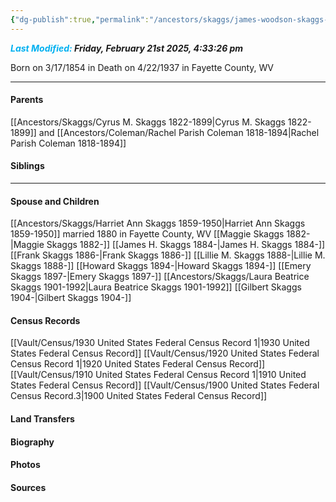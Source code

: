 ```yaml
---
{"dg-publish":true,"permalink":"/ancestors/skaggs/james-woodson-skaggs-1854-1937/","tags":["James-Woodson-Skaggs"]}
---
```


***<font color="#00b0f0">Last Modified:</font> Friday, February 21st 2025, 4:33:26 pm***

Born on  3/17/1854 in <!-- link to place -->
Death on 4/22/1937 in Fayette County, WV

---
#### Parents

[[Ancestors/Skaggs/Cyrus M. Skaggs 1822-1899\|Cyrus M. Skaggs 1822-1899]]  and [[Ancestors/Coleman/Rachel Parish Coleman 1818-1894\|Rachel Parish Coleman 1818-1894]]
#### Siblings
<!-- Link to sibling -->

---
#### Spouse and Children
[[Ancestors/Skaggs/Harriet Ann Skaggs 1859-1950\|Harriet Ann Skaggs 1859-1950]] married 1880 in Fayette County, WV
[[Maggie Skaggs 1882-\|Maggie Skaggs 1882-]]
[[James H. Skaggs 1884-\|James H. Skaggs 1884-]]
[[Frank Skaggs 1886-\|Frank Skaggs 1886-]]
[[Lillie M. Skaggs 1888-\|Lillie M. Skaggs 1888-]]
[[Howard Skaggs 1894-\|Howard Skaggs 1894-]]
[[Emery Skaggs 1897-\|Emery Skaggs 1897-]]
[[Ancestors/Skaggs/Laura Beatrice Skaggs 1901-1992\|Laura Beatrice Skaggs 1901-1992]]
[[Gilbert Skaggs 1904-\|Gilbert Skaggs 1904-]]
#### Census Records
[[Vault/Census/1930 United States Federal Census Record 1\|1930 United States Federal Census Record]]
[[Vault/Census/1920 United States Federal Census Record 1\|1920 United States Federal Census Record]]
[[Vault/Census/1910 United States Federal Census Record 1\|1910 United States Federal Census Record]]
[[Vault/Census/1900 United States Federal Census Record.3\|1900 United States Federal Census Record]]
#### Land Transfers

#### Biography

#### Photos

#### Sources


